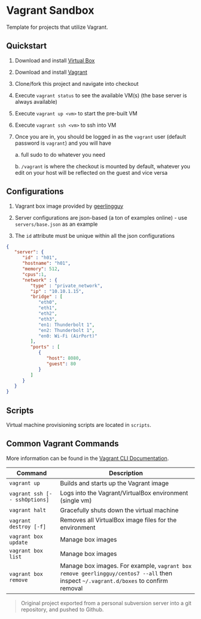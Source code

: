 # Vagrant Sandbox

Template for projects that utilize Vagrant.

## Quickstart

1. Download and install [Virtual Box](https://www.virtualbox.org/wiki/VirtualBox)

2. Download and install [Vagrant](https://www.vagrantup.com/)

3. Clone/fork this project and navigate into checkout

4. Execute `vagrant status` to see the available VM(s) (the base server is always available)

5. Execute `vagrant up <vm>` to start the pre-built VM

6. Execute `vagrant ssh <vm>` to ssh into VM

7. Once you are in, you should be logged in as the `vagrant` user (default password is `vagrant`) and you will have 

    a. full sudo to do whatever you need
    
    b. `/vagrant` is where the checkout is mounted by default, whatever you edit on your host will be reflected on the guest and vice versa 

## Configurations

1. Vagrant box image provided by [geerlingguy](https://atlas.hashicorp.com/geerlingguy/boxes/centos7)

2. Server configurations are json-based (a ton of examples online) - use `servers/base.json` as an example

3. The `id` attribute must be unique within all the json configurations

```JSON
{
   "server": {
      "id" : "h01",
      "hostname": "h01",
      "memory": 512,
      "cpus":1,
      "network" : {
         "type" : "private_network",
         "ip" : "10.10.1.15",
         "bridge" : [
            "eth0",
            "eth1",
            "eth2",
            "eth3",
            "en1: Thunderbolt 1",
            "en2: Thunderbolt 1",
            "en0: Wi-Fi (AirPort)"
         ],
         "ports" : [
            {
               "host": 8080,
               "guest": 80
            }
         ]
      }
   }
}
```

## Scripts

Virtual machine provisioning scripts are located in `scripts`.

## Common Vagrant Commands

More information can be found in the [Vagrant CLI Documentation](https://www.vagrantup.com/docs/cli/).

| Command                           | Description                     |
| --------------------------------- | ------------------------------- |
| `vagrant up`                      | Builds and starts up the Vagrant image   |
| `vagrant ssh [-- sshOptions]`     | Logs into the Vagrant/VirtualBox environment (single vm)  |
| `vagrant halt`                    | Gracefully shuts down the virtual machine        |
| `vagrant destroy [-f]`            | Removes all VirtualBox image files for the environment   |
| `vagrant box update`              | Manage box images |
| `vagrant box list`                | Manage box images |
| `vagrant box remove`              | Manage box images. For example, `vagrant box remove geerlingguy/centos7 --all` then inspect `~/.vagrant.d/boxes` to confirm removal |



> Original project exported from a personal subversion server into a git repository, and pushed to Github.
